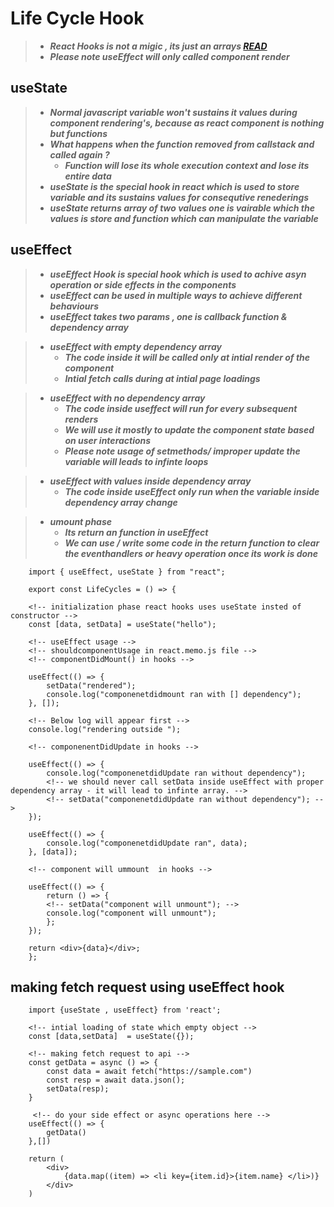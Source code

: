 # Life Cycle Hook

>- ***React Hooks is not a migic , its just an arrays [READ](https://medium.com/@ryardley/react-hooks-not-magic-just-arrays-cd4f1857236e)***
>- ***Please note useEffect will only called component render***

## useState

>- ***Normal javascript variable won't sustains it values during component rendering's, because as react component is nothing but functions***
>- ***What happens when the function removed from callstack and called again ?***
>   - ***Function will lose its whole execution context and lose its entire data***
>- ***useState is the special hook in react which is used to store variable and its sustains values for consequtive renederings***
>- ***useState returns array of two values one is vairable which the values is store and function which can manipulate the variable***


## useEffect

>- ***useEffect Hook is special hook which is used to achive asyn operation or side effects in the components***
>- ***useEffect can be used in multiple ways to achieve different behaviours***
>- ***useEffect takes two params , one is callback function & dependency array***


>- ***useEffect with empty dependency array***
>   - ***The code inside it will be called only at intial render of the component***
>   - ***Intial fetch calls during at intial page loadings***

>- ***useEffect with no dependency array***
>   - ***The code inside useffect will run for every subsequent renders***
>   - ***We will use it mostly to update the component state based on user interactions***
>   - ***Please note usage of setmethods/ improper update the variable will leads to infinte loops***


>- ***useEffect with  values inside  dependency array***
>   - ***The code inside useEffect only run when the variable inside dependency array change***


>- ***umount phase***
>   - ***Its return an function in useEffect***
>   - ***We can use / write some code in  the return function to clear the eventhandlers or heavy operation once its work is done***


        import { useEffect, useState } from "react";

        export const LifeCycles = () => {

        <!-- initialization phase react hooks uses useState insted of constructor -->
        const [data, setData] = useState("hello");

        <!-- useEffect usage -->
        <!-- shouldcomponentUsage in react.memo.js file -->
        <!-- componentDidMount() in hooks -->

        useEffect(() => {
            setData("rendered");
            console.log("componenetdidmount ran with [] dependency");
        }, []);

        <!-- Below log will appear first -->
        console.log("rendering outside "); 

        <!-- componenentDidUpdate in hooks -->

        useEffect(() => {
            console.log("componenetdidUpdate ran without dependency");
            <!-- we should never call setData inside useEffect with proper dependency array - it will lead to infinte array. -->
            <!-- setData("componenetdidUpdate ran without dependency"); -->
        });

        useEffect(() => {
            console.log("componenetdidUpdate ran", data);
        }, [data]);

        <!-- component will ummount  in hooks -->

        useEffect(() => {
            return () => {
            <!-- setData("component will unmount"); -->
            console.log("component will unmount");
            };
        });

        return <div>{data}</div>;
        };



## making fetch request using useEffect hook

        import {useState , useEffect} from 'react';

        <!-- intial loading of state which empty object -->
        const [data,setData]  = useState({}); 

        <!-- making fetch request to api -->
        const getData = async () => {
            const data = await fetch("https://sample.com")
            const resp = await data.json();
            setData(resp);
        }

         <!-- do your side effect or async operations here -->
        useEffect(() => {
            getData()
        },[])

        return (
            <div> 
                {data.map((item) => <li key={item.id}>{item.name} </li>)}
            </div>
        )
